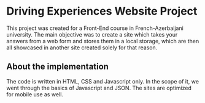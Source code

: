 # Driving Experiences Website Project
This project was created for a Front-End course in French-Azerbaijani university.
The main objective was to create a site which takes your answers from a web form and stores them in a local storage, which are then all showcased in another site created solely for that reason.

## About the implementation
The code is written in HTML, CSS and Javascript only. In the scope of it, we went through the basics of Javascript and JSON. The sites are optimized for mobile use as well.
